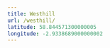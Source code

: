 ```yaml
---
title: Westhill
url: /westhill/
latitude: 58.844571300000005
longitude: -2.9338689000000002
---
```

